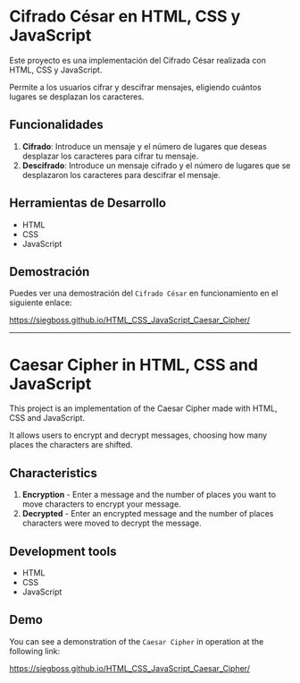 # Cifrado César en HTML, CSS y JavaScript

Este proyecto es una implementación del Cifrado César realizada con HTML, CSS y JavaScript. 

Permite a los usuarios cifrar y descifrar mensajes, eligiendo cuántos lugares se desplazan los caracteres.

## Funcionalidades

1. **Cifrado**: Introduce un mensaje y el número de lugares que deseas desplazar los caracteres para cifrar tu mensaje.
2. **Descifrado**: Introduce un mensaje cifrado y el número de lugares que se desplazaron los caracteres para descifrar el mensaje.

## Herramientas de Desarrollo

- HTML
- CSS
- JavaScript

## Demostración

Puedes ver una demostración del `Cifrado César` en funcionamiento en el siguiente enlace: 

https://siegboss.github.io/HTML_CSS_JavaScript_Caesar_Cipher/

------------------------------

# Caesar Cipher in HTML, CSS and JavaScript

This project is an implementation of the Caesar Cipher made with HTML, CSS and JavaScript.

It allows users to encrypt and decrypt messages, choosing how many places the characters are shifted.

## Characteristics

1. **Encryption** - Enter a message and the number of places you want to move characters to encrypt your message.
2. **Decrypted** - Enter an encrypted message and the number of places characters were moved to decrypt the message.

## Development tools

- HTML
- CSS
- JavaScript

## Demo

You can see a demonstration of the `Caesar Cipher` in operation at the following link:

https://siegboss.github.io/HTML_CSS_JavaScript_Caesar_Cipher/
